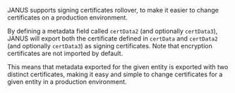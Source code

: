 JANUS supports signing certificates rollover, to make it easier to change certificates on a production environment.

By defining a metadata field called `certData2` (and optionally `certData3`), JANUS will export both the certificate defined in `certData` and `certData2` (and optionally `certData3`) as signing certificates. Note that encryption certificates are not imported by default.

This means that metadata exported for the given entity is exported with two distinct certificates, making it easy and simple to change certificates for a given entity in a production environment.